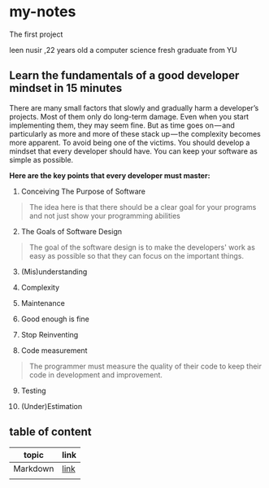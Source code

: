 # my-notes
The first project

leen nusir ,22 years old 
a computer science fresh graduate from YU 


## Learn the fundamentals of a good developer mindset in 15 minutes
There are many small factors that slowly and gradually harm a developer’s projects. Most of them only do long-term damage. 
Even when you start implementing them, they may seem fine. But as time goes on — and particularly as more and more of these stack up — the complexity becomes more apparent.
To avoid being one of the victims. You should develop a mindset that every developer should have.
You can keep your software as simple as possible.

**Here are the key points that every developer must master:**

1.  Conceiving The Purpose of Software

>The idea here is that there should be a clear goal for your programs and not just show your programming abilities

2. The Goals of Software Design

> The goal of the software design is to make the developers' work as easy as possible so that they can focus on the important things.

3. (Mis)understanding

4. Complexity

5. Maintenance

6. Good enough is fine

7. Stop Reinventing

8. Code measurement

>The programmer must measure the quality of their code to keep their code in development and improvement.

9. Testing

10. (Under)Estimation


## table of content 
 |  topic | link  |
|---|---|
|  Markdown | [link](./topics/markDown.md)  |
|   |   |
